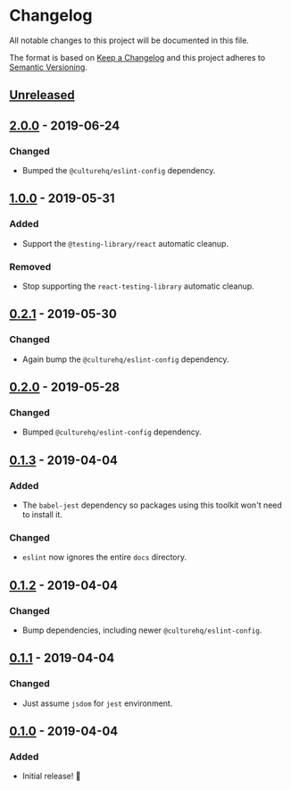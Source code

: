 # Changelog

All notable changes to this project will be documented in this file.

The format is based on [Keep a Changelog](http://keepachangelog.com/en/1.0.0/) and this project adheres to [Semantic Versioning](http://semver.org/spec/v2.0.0.html).

## [Unreleased]

## [2.0.0] - 2019-06-24

### Changed

- Bumped the `@culturehq/eslint-config` dependency.

## [1.0.0] - 2019-05-31

### Added

- Support the `@testing-library/react` automatic cleanup.

### Removed

- Stop supporting the `react-testing-library` automatic cleanup.

## [0.2.1] - 2019-05-30

### Changed

- Again bump the `@culturehq/eslint-config` dependency.

## [0.2.0] - 2019-05-28

### Changed

- Bumped `@culturehq/eslint-config` dependency.

## [0.1.3] - 2019-04-04

### Added

- The `babel-jest` dependency so packages using this toolkit won't need to install it.

### Changed

- `eslint` now ignores the entire `docs` directory.

## [0.1.2] - 2019-04-04

### Changed

- Bump dependencies, including newer `@culturehq/eslint-config`.

## [0.1.1] - 2019-04-04

### Changed

- Just assume `jsdom` for `jest` environment.

## [0.1.0] - 2019-04-04

### Added

- Initial release! 🎉

[unreleased]: https://github.com/CultureHQ/scripts/compare/v2.0.0...HEAD
[2.0.0]: https://github.com/CultureHQ/scripts/compare/v1.0.0...v2.0.0
[1.0.0]: https://github.com/CultureHQ/scripts/compare/v0.2.1...v1.0.0
[0.2.1]: https://github.com/CultureHQ/scripts/compare/v0.2.0...v0.2.1
[0.2.0]: https://github.com/CultureHQ/scripts/compare/v0.1.3...v0.2.0
[0.1.3]: https://github.com/CultureHQ/scripts/compare/v0.1.2...v0.1.3
[0.1.2]: https://github.com/CultureHQ/scripts/compare/v0.1.1...v0.1.2
[0.1.1]: https://github.com/CultureHQ/scripts/compare/v0.1.0...v0.1.1
[0.1.0]: https://github.com/CultureHQ/scripts/compare/54cad2...v0.1.0
